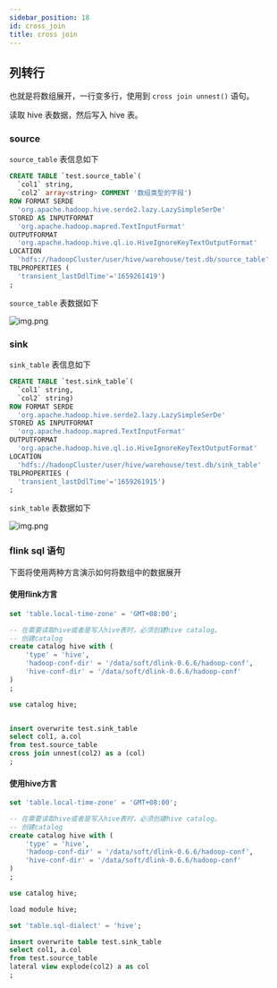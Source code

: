 ```yaml
---
sidebar_position: 18
id: cross_join
title: cross join
---
```


## 列转行

也就是将数组展开，一行变多行，使用到 `cross join unnest()` 语句。

读取 hive 表数据，然后写入 hive 表。

### source

`source_table` 表信息如下

```sql
CREATE TABLE `test.source_table`(
  `col1` string, 
  `col2` array<string> COMMENT '数组类型的字段')
ROW FORMAT SERDE 
  'org.apache.hadoop.hive.serde2.lazy.LazySimpleSerDe' 
STORED AS INPUTFORMAT 
  'org.apache.hadoop.mapred.TextInputFormat' 
OUTPUTFORMAT 
  'org.apache.hadoop.hive.ql.io.HiveIgnoreKeyTextOutputFormat'
LOCATION
  'hdfs://hadoopCluster/user/hive/warehouse/test.db/source_table'
TBLPROPERTIES (
  'transient_lastDdlTime'='1659261419')
;
```

`source_table` 表数据如下

![img.png](http://pic.dinky.org.cn/dinky/docs/zh-CN/sql_development_guide/example/hive_to_hive_explode_source_table_data.png)

### sink

`sink_table` 表信息如下

```sql
CREATE TABLE `test.sink_table`(
  `col1` string, 
  `col2` string)
ROW FORMAT SERDE 
  'org.apache.hadoop.hive.serde2.lazy.LazySimpleSerDe' 
STORED AS INPUTFORMAT 
  'org.apache.hadoop.mapred.TextInputFormat' 
OUTPUTFORMAT 
  'org.apache.hadoop.hive.ql.io.HiveIgnoreKeyTextOutputFormat'
LOCATION
  'hdfs://hadoopCluster/user/hive/warehouse/test.db/sink_table'
TBLPROPERTIES (
  'transient_lastDdlTime'='1659261915')
;
```

`sink_table` 表数据如下

![img.png](http://pic.dinky.org.cn/dinky/docs/zh-CN/sql_development_guide/example/hive_to_hive_explode_sink_table_data.png)

### flink sql 语句

下面将使用两种方言演示如何将数组中的数据展开

#### 使用flink方言

```sql
set 'table.local-time-zone' = 'GMT+08:00';

-- 在需要读取hive或者是写入hive表时，必须创建hive catalog。
-- 创建catalog
create catalog hive with (
    'type' = 'hive',
    'hadoop-conf-dir' = '/data/soft/dlink-0.6.6/hadoop-conf',
    'hive-conf-dir' = '/data/soft/dlink-0.6.6/hadoop-conf'
)
;

use catalog hive;


insert overwrite test.sink_table
select col1, a.col
from test.source_table
cross join unnest(col2) as a (col)
;
```

#### 使用hive方言

```sql
set 'table.local-time-zone' = 'GMT+08:00';

-- 在需要读取hive或者是写入hive表时，必须创建hive catalog。
-- 创建catalog
create catalog hive with (
    'type' = 'hive',
    'hadoop-conf-dir' = '/data/soft/dlink-0.6.6/hadoop-conf',
    'hive-conf-dir' = '/data/soft/dlink-0.6.6/hadoop-conf'
)
;

use catalog hive;

load module hive;

set 'table.sql-dialect' = 'hive';

insert overwrite table test.sink_table
select col1, a.col
from test.source_table
lateral view explode(col2) a as col
;
```
